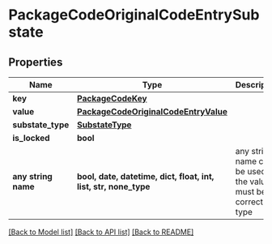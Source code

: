 # PackageCodeOriginalCodeEntrySubstate


## Properties
Name | Type | Description | Notes
------------ | ------------- | ------------- | -------------
**key** | [**PackageCodeKey**](PackageCodeKey.md) |  | 
**value** | [**PackageCodeOriginalCodeEntryValue**](PackageCodeOriginalCodeEntryValue.md) |  | 
**substate_type** | [**SubstateType**](SubstateType.md) |  | 
**is_locked** | **bool** |  | 
**any string name** | **bool, date, datetime, dict, float, int, list, str, none_type** | any string name can be used but the value must be the correct type | [optional]

[[Back to Model list]](../README.md#documentation-for-models) [[Back to API list]](../README.md#documentation-for-api-endpoints) [[Back to README]](../README.md)


